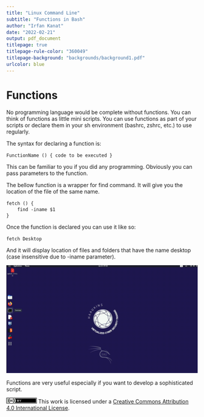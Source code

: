 ```yaml
---
title: "Linux Command Line"
subtitle: "Functions in Bash"
author: "Irfan Kanat"
date: "2022-02-21"
output: pdf_document
titlepage: true
titlepage-rule-color: "360049"
titlepage-background: "backgrounds/background1.pdf"
urlcolor: blue
---
```


# Functions

No programming language would be complete without functions. You can think of functions as little mini scripts. You can use functions as part of your scripts or declare them in your sh environment (bashrc, zshrc, etc.) to use regularly.

The syntax for declaring a function is:

    FunctionName () { code to be executed }

This can be familiar to you if you did any programming. Obviously you can pass parameters to the function.

The bellow function is a wrapper for find command. It will give you the location of the file of the same name.

    fetch () {
        find -iname $1
    }

Once the function is declared you can use it like so:

    fetch Desktop

And it will display location of files and folders that have the name desktop (case insensitive due to -iname parameter).

[![Declaring and Calling a Function](figures/function.gif)](videos/function.mp4 "Click to watch with audio")

Functions are very useful especially if you want to develop a sophisticated script.

![CC4](CC4.png) This work is licensed under a [Creative Commons Attribution 4.0 International License](http://creativecommons.org/licenses/by/4.0/).